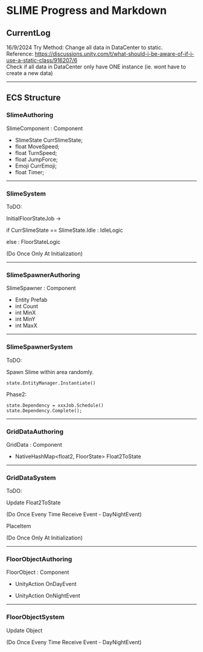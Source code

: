 # SLIME Progress and Markdown

## CurrentLog
16/9/2024
Try Method:
Change all data in DataCenter to static. <br/>
Reference: https://discussions.unity.com/t/what-should-i-be-aware-of-if-i-use-a-static-class/916207/6 <br/>
Check if all data in DataCenter only have ONE instance (ie. wont have to create a new data)

---
## ECS Structure

### SlimeAuthoring

SlimeComponent : Component

* SlimeState CurrSlimeState;
* float MoveSpeed;
* float TurnSpeed;
* float JumpForce;
* Emoji CurrEmoji;
* float Timer;

---

### SlimeSystem

ToDO:

InitialFloorStateJob -> 

if CurrSlimeState == SlimeState.Idle : IdleLogic

else : FloorStateLogic

(Do Once Only At Initialization)

---

### SlimeSpawnerAuthoring

SlimeSpawner : Component

* Entity Prefab
* int Count
* int MinX
* int MinY
* int MaxX

---

### SlimeSpawnerSystem

ToDO:

Spawn Slime within area randomly.

```
state.EntityManager.Instantiate()
```

Phase2:

```
state.Dependency = xxxJob.Schedule()
state.Dependency.Complete();
```

---

### GridDataAuthoring

GridData : Component

* NativeHashMap<float2, FloorState> Float2ToState

---

### GridDataSystem

ToDO:

Update Float2ToState

(Do Once Eveny Time Receive Event - DayNightEvent)

PlaceItem

(Do Once Only At Initialization)

---

### FloorObjectAuthoring

FloorObject : Component

* UnityAction OnDayEvent

* UnityAction OnNightEvent

---

### FloorObjectSystem

Update Object

(Do Once Eveny Time Receive Event - DayNightEvent)
